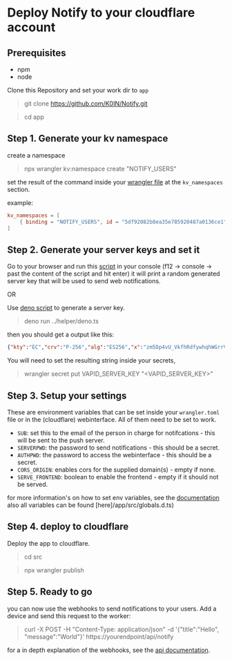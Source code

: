 # Deploy Notify to your cloudflare account

## Prerequisites

* npm
* node

Clone this Repository and set your work dir to `app`

> git clone <https://github.com/K0IN/Notify.git>

> cd app

## Step 1. Generate your kv namespace

create a namespace

> npx wrangler kv:namespace create "NOTIFY_USERS"

set the result of the command inside your [wrangler file](/app/wrangler.toml) at the `kv_namespaces` section.

example:

```toml
kv_namespaces = [
    { binding = "NOTIFY_USERS", id = "5df92082b8ea35e785920487a0136ce1" }
]
```

## Step 2. Generate your server keys and set it

Go to your browser and run this [script](/helper/browser.js) in your console (f12 -> console -> past the content of the script and hit enter)
it will print a random generated server key that will be used to send web notifications.

OR

Use [deno script](/helper/deno.ts) to generate a server key.

> deno run ../helper/deno.ts

then you should get a output like this:

```json
{"kty":"EC","crv":"P-256","alg":"ES256","x":"zm5Dp4vU_VkfhRdfywhqhWGrrVD6C7tUPL67Kj3nBng","y":"CCGWT0EauI5Iejpl8KdLIP8MPmVSK3ahCXlzfCrNkB8","d":"8BaVQJrTXuwcWOkYdHtU349553XWzXWNEjJlSInfUwI","key_ops":["sign"],"ext":true}
```

You will need to set the resulting string inside your secrets,

> wrangler secret put VAPID_SERVER_KEY "&lt;VAPID_SERVER_KEY&gt;"

## Step 3. Setup your settings

These are environment variables that can be set inside your `wrangler.toml` file or in the (cloudflare) webinterface.
All of them need to be set to work.

* `SUB`: set this to the email of the person in charge for notifcations - this will be sent to the push server.
* `SERVERPWD`: the password to send notifications - this should be a secret.
* `AUTHPWD`: the password to access the webinterface - this should be a secret.
* `CORS_ORIGIN`: enables cors for the supplied domain(s) - empty if none.
* `SERVE_FRONTEND`: boolean to enable the frontend - empty if it should not be served.

for more information's on how to set env variables, see the [documentation](https://developers.cloudflare.com/workers/platform/environment-variables)
also all variables can be found [here]/app/src/globals.d.ts)

## Step 4. deploy to cloudflare

Deploy the app to cloudflare.

> cd src

> npx wrangler publish

## Step 5. Ready to go

you can now use the webhooks to send notifications to your users.
Add a device and send this request to the worker:

> curl -X POST -H "Content-Type: application/json" -d '{"title":"Hello", "message":"World"}' https://yourendpoint/api/notify

for a in depth explanation of the webhooks, see the [api documentation](../api.md).
